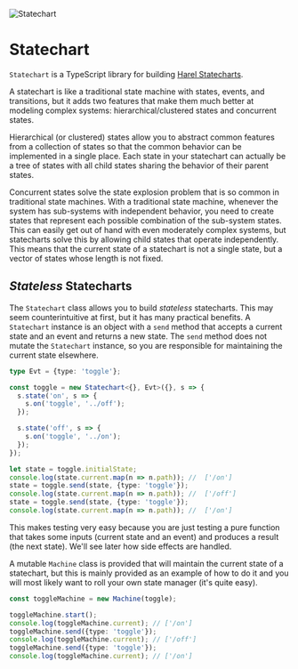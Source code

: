 ![Statechart](https://cdn.rawgit.com/burrows/statechart/90b94a845e1d7bed6707576a0cf4c1bb1baad1b6/logo.svg)

# Statechart

`Statechart` is a TypeScript library for building [Harel Statecharts](https://en.wikipedia.org/wiki/State_diagram#Harel_statechart).

A statechart is like a traditional state machine with states, events, and
transitions, but it adds two features that make them much better at modeling
complex systems: hierarchical/clustered states and concurrent states.

Hierarchical (or clustered) states allow you to abstract common features from a
collection of states so that the common behavior can be implemented in a single
place. Each state in your statechart can actually be a tree of states with all
child states sharing the behavior of their parent states.

Concurrent states solve the state explosion problem that is so common in
traditional state machines. With a traditional state machine, whenever the
system has sub-systems with independent behavior, you need to create states that
represent each possible combination of the sub-system states. This can easily
get out of hand with even moderately complex systems, but statecharts solve this
by allowing child states that operate independently. This means that the current
state of a statechart is not a single state, but a vector of states whose length
is not fixed.

## _Stateless_ Statecharts

The `Statechart` class allows you to build _stateless_ statecharts. This may
seem counterintuitive at first, but it has many practical benefits. A
`Statechart` instance is an object with a `send` method that accepts a current
state and an event and returns a new state. The `send` method does not mutate
the `Statechart` instance, so you are responsible for maintaining the current
state elsewhere.

```typescript
type Evt = {type: 'toggle'};

const toggle = new Statechart<{}, Evt>({}, s => {
  s.state('on', s => {
    s.on('toggle', '../off');
  });

  s.state('off', s => {
    s.on('toggle', '../on');
  });
});

let state = toggle.initialState;
console.log(state.current.map(n => n.path)); //  ['/on']
state = toggle.send(state, {type: 'toggle'});
console.log(state.current.map(n => n.path)); //  ['/off']
state = toggle.send(state, {type: 'toggle'});
console.log(state.current.map(n => n.path)); //  ['/on']
```

This makes testing very easy because you are just testing a pure function that
takes some inputs (current state and an event) and produces a result (the next
state). We'll see later how side effects are handled.

A mutable `Machine` class is provided that will maintain the
current state of a statechart, but this is mainly provided as an example of how
to do it and you will most likely want to roll your own state manager (it's
quite easy).

```typescript
const toggleMachine = new Machine(toggle);

toggleMachine.start();
console.log(toggleMachine.current); // ['/on']
toggleMachine.send({type: 'toggle'});
console.log(toggleMachine.current); // ['/off']
toggleMachine.send({type: 'toggle'});
console.log(toggleMachine.current); // ['/on']
```
